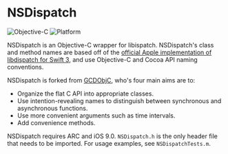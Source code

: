 # NSDispatch

![Objective-C](https://img.shields.io/badge/lang-Obj--C-438EFF.svg?style=flat)
![Platform](https://img.shields.io/badge/platform-iOS%20%2F%20OS%20X-lightgrey.svg?style=flat)

NSDispatch is an Objective-C wrapper for libispatch. NSDispatch's class and method names are based off of the [official Apple implementation of libdispatch for Swift 3](https://github.com/apple/swift-evolution/blob/master/proposals/0088-libdispatch-for-swift3.md), and use Objective-C and Cocoa API naming conventions.

NSDispatch is forked from [GCDObjC](https://github.com/mjmsmith/gcdobjc), who's four main aims are to:

* Organize the flat C API into appropriate classes.
* Use intention-revealing names to distinguish between synchronous and asynchronous functions. 
* Use more convenient arguments such as time intervals.
* Add convenience methods.

NSDispatch requires ARC and iOS 9.0. `NSDispatch.h` is the only header file that needs to be imported. For usage examples, see `NSDispatchTests.m`.
